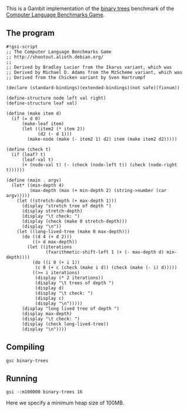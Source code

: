 This is a Gambit implementation of the [binary
trees](http://shootout.alioth.debian.org/gp4sandbox/benchmark.php?test=binarytrees&lang=all)
benchmark of the [Computer Language Benchmarks
Game](Programming_language_shootout.md).

## The program

    #!gsi-script
    ;; The Computer Language Benchmarks Game
    ;; http://shootout.alioth.debian.org/
    ;;
    ;; Derived by Bradley Lucier from the Ikarus variant, which was
    ;; Derived by Michael D. Adams from the MzScheme variant, which was
    ;; Derived from the Chicken variant by Sven Hartrumpf
    
    (declare (standard-bindings)(extended-bindings)(not safe)(fixnum))
    
    (define-structure node left val right)
    (define-structure leaf val)
    
    (define (make item d)
      (if (= d 0)
          (make-leaf item)
          (let ((item2 (* item 2))
                (d2 (- d 1)))
            (make-node (make (- item2 1) d2) item (make item2 d2)))))
    
    (define (check t)
      (if (leaf? t)
          (leaf-val t)
          (+ (node-val t) (- (check (node-left t)) (check (node-right t))))))
    
    (define (main . argv)
      (let* ((min-depth 4)
             (max-depth (max (+ min-depth 2) (string->number (car argv)))))
        (let ((stretch-depth (+ max-depth 1)))
          (display "stretch tree of depth ")
          (display stretch-depth)
          (display "\t check: ")
          (display (check (make 0 stretch-depth)))
          (display "\n"))
        (let ((long-lived-tree (make 0 max-depth)))
          (do ((d 4 (+ d 2)))
              ((> d max-depth))
            (let ((iterations
                   (fxarithmetic-shift-left 1 (+ (- max-depth d) min-depth))))
              (do ((i 0 (+ i 1))
               (c 0 (+ c (check (make i d)) (check (make (- i) d)))))
              ((>= i iterations)
               (display (* 2 iterations))
               (display "\t trees of depth ")
               (display d)
               (display "\t check: ")
               (display c)
               (display "\n")))))
          (display "long lived tree of depth ")
          (display max-depth)
          (display "\t check: ")
          (display (check long-lived-tree))
          (display "\n"))))

## Compiling

    gsc binary-trees

## Running

    gsi -:m100000 binary-trees 16

Here we specify a minimum heap size of 100MB.

